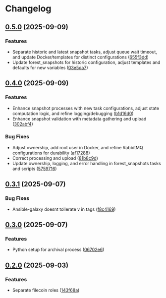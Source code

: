 # Changelog

## [0.5.0](https://github.com/ChainSafe/fil-ansible-collection/compare/0.4.0...0.5.0) (2025-09-09)


### Features

* Separate historic and latest snapshot tasks, adjust queue wait timeout, and update Docker/templates for distinct configurations ([655f3dd](https://github.com/ChainSafe/fil-ansible-collection/commit/655f3dde8fee758cdb9db7f76bc9e61ce62338c6))
* Update forest_snapshots for historic configuration, adjust templates and defaults for new variables ([03e5da7](https://github.com/ChainSafe/fil-ansible-collection/commit/03e5da754cabf36609ad78b53650ddafa9dc571a))

## [0.4.0](https://github.com/ChainSafe/fil-ansible-collection/compare/0.3.1...0.4.0) (2025-09-09)


### Features

* Enhance snapshot processes with new task configurations, adjust state computation logic, and refine logging/debugging ([b1d16d0](https://github.com/ChainSafe/fil-ansible-collection/commit/b1d16d0f959c03a0eb769f3046b85711923289e3))
* Enhance snapshot validation with metadata gathering and upload ([302abf4](https://github.com/ChainSafe/fil-ansible-collection/commit/302abf495fd81ee82eb5c85d8b99529549b8b4f5))


### Bug Fixes

* Adjust ownership, add root user in Docker, and refine RabbitMQ configurations for durability ([af17288](https://github.com/ChainSafe/fil-ansible-collection/commit/af172886090c7445c3baa75e6fd958528cc4d81d))
* Correct processing and upload ([81b8c9d](https://github.com/ChainSafe/fil-ansible-collection/commit/81b8c9dd06e80c1281c6727783ea1dcb78ed803f))
* Update ownership, logging, and error handling in forest_snapshots tasks and scripts ([5759716](https://github.com/ChainSafe/fil-ansible-collection/commit/5759716b4e8157182ebc703e53906c15e852cf74))

## [0.3.1](https://github.com/ChainSafe/fil-ansible-collection/compare/v0.3.0...0.3.1) (2025-09-07)


### Bug Fixes

* Ansible-galaxy doesnt tollerate v in tags ([f8c4169](https://github.com/ChainSafe/fil-ansible-collection/commit/f8c4169c9efcf218ff0c0d989ff874461ae17578))

## [0.3.0](https://github.com/ChainSafe/fil-ansible-collection/compare/v0.2.0...v0.3.0) (2025-09-07)


### Features

* Python setup for archival process ([06702e6](https://github.com/ChainSafe/fil-ansible-collection/commit/06702e63ed8d0afbb408507e06e526f8ab5e38d6))

## [0.2.0](https://github.com/ChainSafe/fil-ansible-collection/compare/v0.1.0...v0.2.0) (2025-09-03)


### Features

* Separate filecoin roles ([143f68a](https://github.com/ChainSafe/fil-ansible-collection/commit/143f68ac0d814aa7720be3d660af89a430abea3d))
